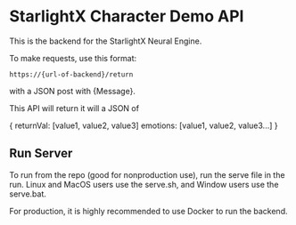 # StarlightX Character Demo API
This is the backend for the StarlightX Neural Engine.

To make requests, use this format:

`https://{url-of-backend}/return`

with a JSON post with {Message}.

This API will return it will a JSON of

{
    returnVal: [value1, value2, value3]
    emotions: [value1, value2, value3...]
}

## Run Server
To run from the repo (good for nonproduction use), run the serve file in the run. 
Linux and MacOS users use the serve.sh, and Window users use the serve.bat.

For production, it is highly recommended to use Docker to run the backend.